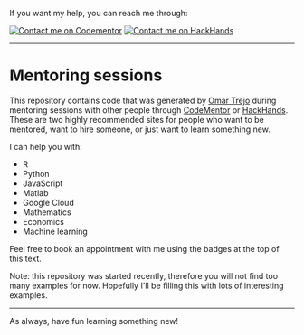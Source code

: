If you want my help, you can reach me through:

[![Contact me on Codementor](https://cdn.codementor.io/badges/contact_me_github.svg)](https://www.codementor.io/otrenav) [![Contact me on HackHands](https://s32.postimg.org/tn6q32hut/hackhands.png)](https://hackhands.com/otrenav/)

---

# Mentoring sessions

This repository contains code that was generated by [Omar Trejo](https://www.linkedin.com/in/otrenav) during mentoring sessions with other people through [CodeMentor](http://codementor.io/) or [HackHands](https://hackhands.com/). These are two highly recommended sites for people who want to be mentored, want to hire someone, or just want to learn something new.

I can help you with:

- R
- Python
- JavaScript
- Matlab
- Google Cloud
- Mathematics
- Economics
- Machine learning

Feel free to book an appointment with me using the badges at the top of this text.

Note: this repository was started recently, therefore you will not find too many examples for now. Hopefully I'll be filling this with lots of interesting examples.

---

As always, have fun learning something new!
